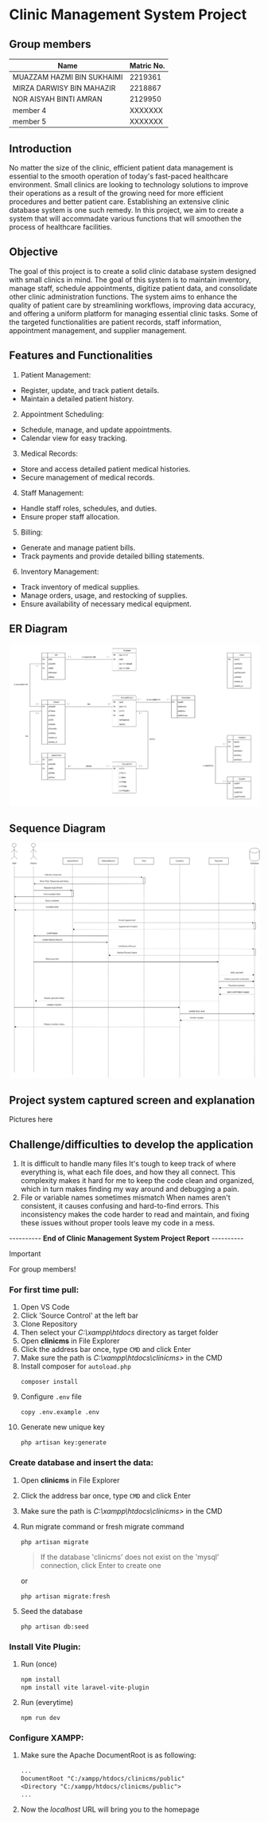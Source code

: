 # Clinic Management System Project

## Group members
| Name  | Matric No. |
| ------------- | ------------- |
| MUAZZAM HAZMI BIN SUKHAIMI  | 2219361  |
| MIRZA DARWISY BIN MAHAZIR  | 2218867  |
| NOR AISYAH BINTI AMRAN | 2129950  |
| member 4  | XXXXXXX  |
| member 5  | XXXXXXX  |

## Introduction
No matter the size of the clinic, efficient patient data management is essential to the smooth operation of today's fast-paced healthcare environment. Small clinics are looking to technology solutions to improve their operations as a result of the growing need for more efficient procedures and better patient care. Establishing an extensive clinic database system is one such remedy. In this project, we aim to create a system that will accommadate various functions that will smoothen the process of healthcare facilities.

## Objective
The goal of this project is to create a solid clinic database system designed with small clinics in mind. The goal of this system is to maintain inventory, manage staff, schedule appointments, digitize patient data, and consolidate other clinic administration functions. The system aims to enhance the quality of patient care by streamlining workflows, improving data accuracy, and offering a uniform platform for managing essential clinic tasks. Some of the targeted functionalities are patient records, staff information, appointment management, and supplier management.


## Features and Functionalities
1. Patient Management:
- Register, update, and track patient details.
- Maintain a detailed patient history.

2. Appointment Scheduling:
- Schedule, manage, and update appointments.
- Calendar view for easy tracking.
  
3. Medical Records:
- Store and access detailed patient medical histories.
- Secure management of medical records.

4. Staff Management:
- Handle staff roles, schedules, and duties.
- Ensure proper staff allocation.

5. Billing:
- Generate and manage patient bills.
- Track payments and provide detailed billing statements.

6. Inventory Management:
- Track inventory of medical supplies.
- Manage orders, usage, and restocking of supplies.
- Ensure availability of necessary medical equipment.

## ER Diagram
![Entity Relationship Diagram of Clinic Management System](/assets/erdfinal.png)

## Sequence Diagram
![Sequence Diagram of Clinic Management System](/assets/sequence.png)

## Project system captured screen and explanation
Pictures here

## Challenge/difficulties to develop the application
1. It is difficult to handle many files
   It's tough to keep track of where everything is, what each file does, and how they all connect. This complexity makes it hard for me to keep the code clean and organized, which in turn makes finding my way around and debugging a pain.
2. File or variable names sometimes mismatch
   When names aren't consistent, it causes confusing and hard-to-find errors. This inconsistency makes the code harder to read and maintain, and fixing these issues without proper tools leave my code in a mess.

---------- **End of Clinic Management System Project Report** ----------

> [!IMPORTANT]
> For group members!

### **For first time pull:**
1. Open VS Code
2. Click 'Source Control' at the left bar
3. Clone Repository
4. Then select your _C:\xampp\htdocs_ directory as target folder
5. Open **clinicms** in File Explorer
6. Click the address bar once, type `CMD` and click Enter
7. Make sure the path is _C:\xampp\htdocs\clinicms>_ in the CMD
8. Install composer for `autoload.php`
   ```
   composer install
   ```
10. Configure `.env` file
    ```
    copy .env.example .env
    ```
12. Generate new unique key
    ```
    php artisan key:generate
    ```

### **Create database and insert the data:**
1. Open **clinicms** in File Explorer
2. Click the address bar once, type `CMD` and click Enter
3. Make sure the path is _C:\xampp\htdocs\clinicms>_ in the CMD
4. Run migrate command or fresh migrate command
   ```
   php artisan migrate
   ```
   > If the database 'clinicms' does not exist on the 'mysql' connection, click Enter to create one

   or
   ```
   php artisan migrate:fresh
   ```
6. Seed the database
   ```
   php artisan db:seed
   ```

### **Install Vite Plugin:**
1. Run (once)
   ```
   npm install
   npm install vite laravel-vite-plugin
   ```
2. Run (everytime)
   ```
   npm run dev
   ```

### **Configure XAMPP:**
1. Make sure the Apache DocumentRoot is as following:<br />
   ```
   ...
   DocumentRoot "C:/xampp/htdocs/clinicms/public"
   <Directory "C:/xampp/htdocs/clinicms/public">
   ...
   ```
2. Now the _localhost_ URL will bring you to the homepage
